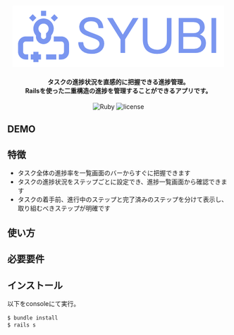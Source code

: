 <p align="center">
<img alt="logo" src="https://github.com/cororine22/SYUBI/blob/garage/garage/logo.png?raw=true">
</p>

<H4 align="center">
タスクの進捗状況を直感的に把握できる進捗管理。<br>
Railsを使った二重構造の進捗を管理することができるアプリです。
</H4>

<p align="center">
<img alt="Ruby" src="http://img.shields.io/badge/language-Ruby2.5.3-orange.svg?style=flat">
<img alt="license" src="http://img.shields.io/badge/license-MIT-blue.svg?style=flat">
</p>

## DEMO

## 特徴
- タスク全体の進捗率を一覧画面のバーからすぐに把握できます
- タスクの進捗状況をステップごとに設定でき、進捗一覧画面から確認できます
- タスクの着手前、進行中のステップと完了済みのステップを分けて表示し、取り組むべきステップが明確です

## 使い方


## 必要要件

## インストール
以下をconsoleにて実行。
```
$ bundle install
$ rails s
```


